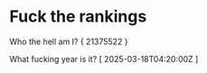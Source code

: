 # Fuck the rankings

Who the hell am I?
{ 21375522 }

What fucking year is it?
[ 2025-03-18T04:20:00Z ]
